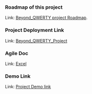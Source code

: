 ### Roadmap of this project
Link: [Beyond_QWERTY project Roadmap]([https://lucid.app/lucidspark/7f673478-c343-4dd0-be73-a9005bd0b2d2/edit?viewport_loc=-2032%2C-434%2C3036%2C1374%2C0_0&invitationId=inv_83a38363-44fc-4f42-9bae-be44b2ee5f20](https://lucid.app/lucidspark/7c318592-1fa8-46b2-8d6a-37c798535972/edit?viewport_loc=-2081%2C-404%2C3241%2C1467%2C0_0&invitationId=inv_9eecbf5c-374f-469f-b352-883f57a63486)).

### Project Deployment Link
Link: [Beyond_QWERTY_Project](https://beyond-qwerty.vercel.app/) 
### Agile Doc
Link: [Excel](./Agile_Infosys_Springboard.xlsx)
### Demo Link
Link: [Project Demo link](https://drive.google.com/drive/folders/1Se5P3M0H2lLhc2FrhabsSIWj8r28BOpD)

